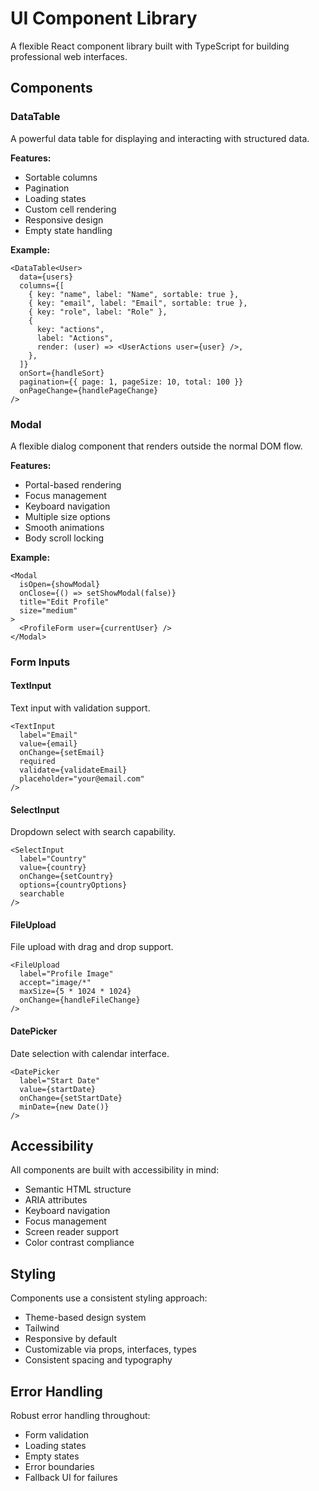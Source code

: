 # UI Component Library

A flexible React component library built with TypeScript for building professional web interfaces.

## Components

### DataTable

A powerful data table for displaying and interacting with structured data.

**Features:**

- Sortable columns
- Pagination
- Loading states
- Custom cell rendering
- Responsive design
- Empty state handling

**Example:**

```tsx
<DataTable<User>
  data={users}
  columns={[
    { key: "name", label: "Name", sortable: true },
    { key: "email", label: "Email", sortable: true },
    { key: "role", label: "Role" },
    {
      key: "actions",
      label: "Actions",
      render: (user) => <UserActions user={user} />,
    },
  ]}
  onSort={handleSort}
  pagination={{ page: 1, pageSize: 10, total: 100 }}
  onPageChange={handlePageChange}
/>
```

### Modal

A flexible dialog component that renders outside the normal DOM flow.

**Features:**

- Portal-based rendering
- Focus management
- Keyboard navigation
- Multiple size options
- Smooth animations
- Body scroll locking

**Example:**

```tsx
<Modal
  isOpen={showModal}
  onClose={() => setShowModal(false)}
  title="Edit Profile"
  size="medium"
>
  <ProfileForm user={currentUser} />
</Modal>
```

### Form Inputs

#### TextInput

Text input with validation support.

```tsx
<TextInput
  label="Email"
  value={email}
  onChange={setEmail}
  required
  validate={validateEmail}
  placeholder="your@email.com"
/>
```

#### SelectInput

Dropdown select with search capability.

```tsx
<SelectInput
  label="Country"
  value={country}
  onChange={setCountry}
  options={countryOptions}
  searchable
/>
```

#### FileUpload

File upload with drag and drop support.

```tsx
<FileUpload
  label="Profile Image"
  accept="image/*"
  maxSize={5 * 1024 * 1024}
  onChange={handleFileChange}
/>
```

#### DatePicker

Date selection with calendar interface.

```tsx
<DatePicker
  label="Start Date"
  value={startDate}
  onChange={setStartDate}
  minDate={new Date()}
/>
```

## Accessibility

All components are built with accessibility in mind:

- Semantic HTML structure
- ARIA attributes
- Keyboard navigation
- Focus management
- Screen reader support
- Color contrast compliance

## Styling

Components use a consistent styling approach:

- Theme-based design system
- Tailwind
- Responsive by default
- Customizable via props, interfaces, types
- Consistent spacing and typography

## Error Handling

Robust error handling throughout:

- Form validation
- Loading states
- Empty states
- Error boundaries
- Fallback UI for failures
